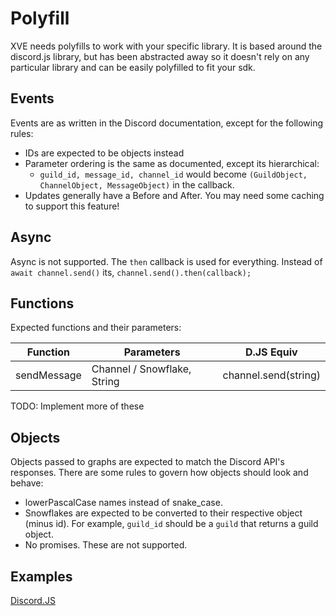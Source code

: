 # Polyfill
XVE needs polyfills to work with your specific library.
It is based around the discord.js library, but has been abstracted away so it doesn't rely on any particular library and can be easily polyfilled to fit your sdk.

## Events
Events are as written in the Discord documentation, except for the following rules:
* IDs are expected to be objects instead
* Parameter ordering is the same as documented, except its hierarchical:
    * `guild_id, message_id, channel_id` would become `(GuildObject, ChannelObject, MessageObject)` in the callback.
* Updates generally have a Before and After. You may need some caching to support this feature!

## Async
Async is not supported. The `then` callback is used for everything.
Instead of `await channel.send()` its, `channel.send().then(callback);`

## Functions
Expected functions and their parameters:

| Function | Parameters | D.JS Equiv |
|----------|------------|------------|
| sendMessage | Channel / Snowflake, String | channel.send(string) |

TODO: Implement more of these

## Objects
Objects passed to graphs are expected to match the Discord API's responses. There are some rules to govern how objects should look and behave:
* lowerPascalCase names instead of snake_case.
* Snowflakes are expected to be converted to their respective object (minus id). For example, `guild_id` should be a `guild` that returns a guild object.
* No promises. These are not supported.

## Examples

[Discord.JS](./discordjs.js)